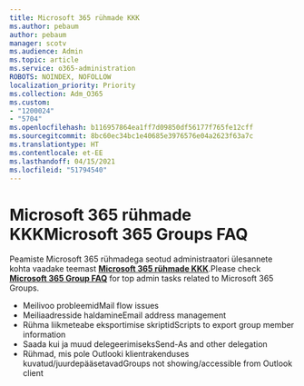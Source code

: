 ```yaml
---
title: Microsoft 365 rühmade KKK
ms.author: pebaum
author: pebaum
manager: scotv
ms.audience: Admin
ms.topic: article
ms.service: o365-administration
ROBOTS: NOINDEX, NOFOLLOW
localization_priority: Priority
ms.collection: Adm_O365
ms.custom:
- "1200024"
- "5704"
ms.openlocfilehash: b116957864ea1ff7d09850df56177f765fe12cff
ms.sourcegitcommit: 8bc60ec34bc1e40685e3976576e04a2623f63a7c
ms.translationtype: HT
ms.contentlocale: et-EE
ms.lasthandoff: 04/15/2021
ms.locfileid: "51794540"
---
```

# <a name="microsoft-365-groups-faq"></a><span data-ttu-id="442b9-102">Microsoft 365 rühmade KKK</span><span class="sxs-lookup"><span data-stu-id="442b9-102">Microsoft 365 Groups FAQ</span></span>

<span data-ttu-id="442b9-103">Peamiste Microsoft 365 rühmadega seotud administraatori ülesannete kohta vaadake teemast **[Microsoft 365 rühmade KKK](https://aka.ms/M365GroupsFAQ)**.</span><span class="sxs-lookup"><span data-stu-id="442b9-103">Please check **[Microsoft 365 Group FAQ](https://aka.ms/M365GroupsFAQ)** for top admin tasks related to Microsoft 365 Groups.</span></span>

- <span data-ttu-id="442b9-104">Meilivoo probleemid</span><span class="sxs-lookup"><span data-stu-id="442b9-104">Mail flow issues</span></span>
- <span data-ttu-id="442b9-105">Meiliaadresside haldamine</span><span class="sxs-lookup"><span data-stu-id="442b9-105">Email address management</span></span>
- <span data-ttu-id="442b9-106">Rühma liikmeteabe eksportimise skriptid</span><span class="sxs-lookup"><span data-stu-id="442b9-106">Scripts to export group member information</span></span>
- <span data-ttu-id="442b9-107">Saada kui ja muud delegeerimiseks</span><span class="sxs-lookup"><span data-stu-id="442b9-107">Send-As and other delegation</span></span>
- <span data-ttu-id="442b9-108">Rühmad, mis pole Outlooki klientrakenduses kuvatud/juurdepääsetavad</span><span class="sxs-lookup"><span data-stu-id="442b9-108">Groups not showing/accessible from Outlook client</span></span>